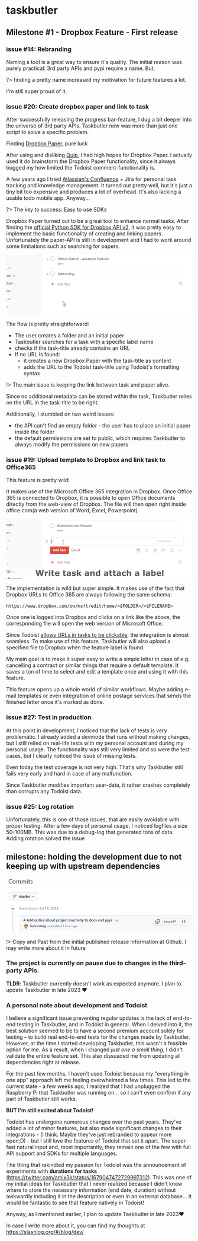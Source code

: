 # taskbutler

## Milestone #1 - Dropbox Feature - First release

### issue #14: Rebranding
Naming a tool is a great way to ensure it's quality.
The initial reason was purely practical: 3rd party APIs and pypi require a name. But,

?> finding a pretty name increased my motivation for future features a lot.

I'm still super proud of it.

### issue #20: Create dropbox paper and link to task
After successfully releasing the progress bar-feature, I dug a bit deeper into the universe of 3rd party APIs. Taskbutler now was more than just one script to solve a specific problem.

Finding [Dropbox Paper](https://www.dropbox.com/en/paper), pure luck

After using and disliking [Quip](https://quip.com/), I had high hopes for Dropbox Paper. I actually used it do brainstorm the Dropbox Paper functionality, since it always bugged my how limited the Todoist comment-functionality is.

A few years ago I tried [Atlassian's Confluence](https://confluence.atlassian.com/) + Jira for personal task tracking and knowledge management. It turned out pretty well, but it's just a tiny bit too expensive and produces a lot of overhead. It's also lacking a usable todo mobile app. Anyway...

?> The key to success: Easy to use SDKs

Dropbox Paper turned out to be a great tool to enhance normal tasks. After finding the [official Python SDK for Dropbox API v2](https://github.com/dropbox/dropbox-sdk-python), it was pretty easy to implement the basic functionality of creating and linking papers. Unfortunately the paper-API is still in development and I had to work around some limitations such as searching for papers.


![](images/taskbutler_feature-paper.gif)

The flow is pretty straightforward:

- The user creates a folder and an initial paper
- Taskbutler searches for a task with a specific label name
- checks if the task-title already contains an URL
- If no URL is found:
  - it creates a new Dropbox Paper with the task-title as content
  - adds the URL to the Todoist task-title using Todoist's formatting syntax

!> The main issue is keeping the link between task and paper alive.

Since no additional metadata can be stored within the task, Taskbutler relies on the URL in the task-title to be right.

Additionally, I stumbled on two weird issues:

- the API can't find an empty folder - the user has to place an initial paper inside the folder
- the default permissions are set to public, which requires Taskbutler to always modify the permissions on new papers


### issue #19: Upload template to Dropbox and link task to Office365
This feature is pretty wild!

It makes use of the Microsoft Office 365 integration in Dropbox.
Once Office 365 is connected to Dropbox, it is possible to open Office documents directly from the web-view of Dropbox. The file will then open right inside office.com(a web version of Word, Excel, Powerpoint).


![](images/taskbutler_feature-office.gif)

The implementation is wild but super simple. It makes use of the fact that Dropbox URLs to Office 365 are always following the same schema:

````text
https://www.dropbox.com/ow/msft/edit/home/<$FOLDER>/<$FILENAME>
````

Once one is logged into Dropbox and clicks on a link like the above, the corresponding file will open the web version of Microsoft Office.

Since Todoist [allows URLs in tasks to be clickable](https://todoist.com/de/help/articles/text-formatting), the integration is almost seamless. To make use of this feature, Taskbutler will also upload a specified file to Dropbox when the feature label is found.

My main goal is to make it super easy to write a simple letter in case of e.g. cancelling a contract or similar things that require a default template. It saves a ton of time to select and edit a template once and using it with this feature.

This feature opens up a whole world of similar workflows. Maybe adding e-mail templates or even integration of online postage services that sends the finished letter once it's marked as done.

### issue #27: Test in production
At this point in development, I noticed that the lack of tests is very problematic.
I already added a devmode that runs without making changes, but I still relied on real-life tests with my personal account and during my personal usage. The functionality was still very limited and so were the test cases, but I clearly noticed the issue of missing tests.

Even today the test coverage is not very high. That's why Taskbutler still fails very early and hard in case of any malfunction.

Since Taskbutler modifies important user-data, it rather crashes completely than corrupts any Todoist data.

### issue #25: Log rotation
Unfortunately, this is one of those issues, that are easily avoidable with proper testing. After a few days of personal usage, I noticed logfiles a size 50-100MB. This was due to a debug-log that generated tons of data. Adding rotation solved the issue 

## milestone: holding the development due to not keeping up with upstream dependencies

![img.png](images/taskbutler_milestone_hold_commit.png)

!> Copy and Past from the initial published release information at Github. I may write more about it in future

### The project is currently on pause due to changes in the third-party APIs.

**TLDR**: Taskbutler currently doesn't work as expected anymore. I plan to update Taskbutler in late 2023 ❤️

### A personal note about development and Todoist

I believe a significant issue preventing regular updates is the lack of end-to-end testing in Taskbutler, and in Todoist in general. When I delved into it, the best solution seemed to be to have a second premium account solely for testing – to build real end-to-end tests for the
changes made by Taskbutler. However, at the time I started developing Taskbutler, this wasn't a feasible option for me. As a result, when I changed _just one a small thing_, I didn't validate the entire feature set. This also dissuaded me from updating all dependencies right at
release.

For the past few months, I haven't used Todoist because my "everything in one app" approach left me feeling overwhelmed a few times. This led to the current state - a few weeks ago, I realized that I had unplugged the Raspberry Pi that Taskbutler was running on... so I can't even
confirm if any part of Taskbutler still works.

**BUT I'm still excited about Todoist!**

Todoist has undergone numerous changes over the past years. They've added a lot of minor features, but also made significant changes to their integrations - (I think. Maybe they've just rebranded to appear more open;D) - but I still love the features of Todoist that set it apart.
The super-fast natural input and, most importantly, they remain one of the few with full API support and SDKs for multiple languages.

The thing that rekindled my passion for Todoist was the announcement of experiments with **durations for tasks** (https://twitter.com/amix3k/status/1679047472729997312). This was one of my initial ideas for Taskbutler that I never realized because I didn't know where to store the
necessary information (end date, duration) without awkwardly including it in the description or even in an external database... It would be fantastic to see that feature natively in Todoist!

Anyway, as I mentioned earlier, I plan to update Taskbutler in late 2023❤️

In case I write more about it, you can find my thoughts at https://slashlog.org/#/blog/dev/
